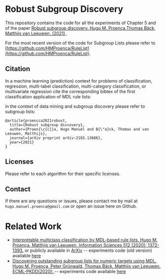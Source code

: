 

# Robust Subgroup Discovery

This repository contains the code for all the experiments of Chapter 5 and of the paper  [Robust subgroup discovery. Hugo M. Proença,Thomas Bäck, Matthijs van Leeuwen. (2021) ](https://arxiv.org/abs/2103.13686).

For the most recent version of the code for Subgroup Lists please refer to [https://github.com/HMProenca/RuleList](https://github.com/HMProenca/RuleList).




## Citation

In a machine learning (prediction) context for problems of classification, regression, multi-label classification, multi-category classification, or multivariate regression cite the corresponding bibtex of the first classification application of MDL rule lists:


in the context of data mining and subgroup discovery please refer to subgroup lists:

```
@article{proencca2021robust,
  title={Robust subgroup discovery},
  author={Proen{\c{c}}a, Hugo Manuel and B{\"a}ck, Thomas and van Leeuwen, Matthijs},
  journal={arXiv preprint arXiv:2103.13686},
  year={2021}
}
```

## Licenses

Please refer to each algorithm for their specific licenses.


## Contact

If there are any questions or issues, please contact me by mail at `hugo.manuel.proenca@gmail.com` or open an issue here on Github.



# Related Work #
 * [Interpretable multiclass classification by MDL-based rule lists. Hugo M. Proença, Matthijs van Leeuwen. Information Sciences 512 (2020): 1372-1393.](https://www.sciencedirect.com/science/article/pii/S0020025519310138) or publicly available in [ArXiv](https://arxiv.org/abs/1905.00328) -- experiments code (old version) available [here](https://github.com/HMProenca/MDLRuleLists)
 * [Discovering outstanding subgroup lists for numeric targets using MDL. Hugo M. Proença, Peter Grünwald, Thomas Bäck, Matthijs van Leeuwen. ECML-PKDD(2020): ](https://arxiv.org/abs/2006.09186) -- experiments code available [here](https://github.com/HMProenca/SSDpp-numeric)
 
